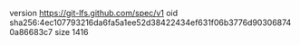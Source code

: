 version https://git-lfs.github.com/spec/v1
oid sha256:4ec107793216da6fa5a1ee52d38422434ef631f06b3776d903068740a86683c7
size 1416

